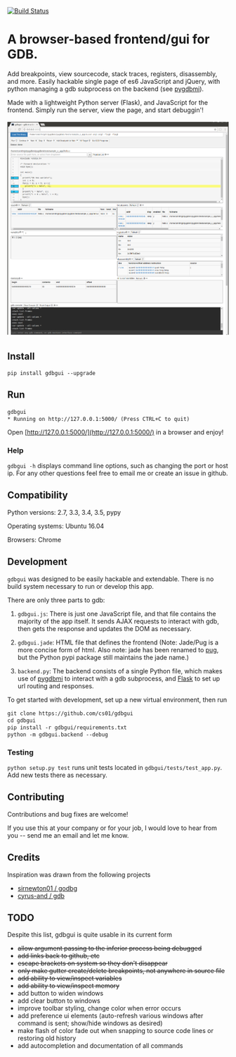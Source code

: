 
[![Build Status](https://travis-ci.org/cs01/gdbgui.svg?branch=master)](https://travis-ci.org/cs01/gdbgui)

# A browser-based frontend/gui for GDB.
Add breakpoints, view sourcecode, stack traces, registers, disassembly, and more. Easily hackable single page of es6 JavaScript and jQuery, with python managing a gdb subprocess on the backend (see [pygdbmi](https://github.com/cs01/pygdbmi)).

Made with a lightweight Python server (Flask), and JavaScript for the frontend. Simply run the server, view the page, and start debuggin'!

![gdbgui](gdbgui.png)

## Install

	pip install gdbgui --upgrade

## Run

    gdbgui
    * Running on http://127.0.0.1:5000/ (Press CTRL+C to quit)

Open [http://127.0.0.1:5000/](http://127.0.0.1:5000/) in a browser and enjoy!

### Help

`gdbgui -h` displays command line options, such as changing the port or host ip. For any other questions feel free to email me or create an issue in github.

## Compatibility
Python versions: 2.7, 3.3, 3.4, 3.5, pypy

Operating systems: Ubuntu 16.04

Browsers: Chrome

## Development

`gdbgui` was designed to be easily hackable and extendable. There is no build system necessary to run or develop this app.

There are only three parts to gdb:

1. `gdbgui.js`: There is just one JavaScript file, and that file contains the majority of the app itself. It sends AJAX requests to interact with gdb, then gets the response and updates the DOM as necessary.

1. `gdbgui.jade`: HTML file that defines the frontend (Note: Jade/Pug is a more concise form of html. Also note: jade has been renamed to [pug](https://github.com/pugjs/pug), but the Python pypi package still maintains the jade name.)

1. `backend.py`: The backend consists of a single Python file, which makes use of [pygdbmi](https://github.com/cs01/pygdbmi) to interact with a gdb subprocess, and [Flask](http://flask.pocoo.org/) to set up url routing and responses.

To get started with development, set up a new virtual environment, then run

    git clone https://github.com/cs01/gdbgui
    cd gdbgui
    pip install -r gdbgui/requirements.txt
    python -m gdbgui.backend --debug

### Testing
`python setup.py test` runs unit tests located in `gdbgui/tests/test_app.py`. Add new tests there as necessary.

## Contributing

Contributions and bug fixes are welcome!

If you use this at your company or for your job, I would love to hear from you -- send me an email and let me know.


## Credits

Inspiration was drawn from the following projects

* [sirnewton01 / godbg](https://github.com/sirnewton01/godbg)
* [cyrus-and / gdb](https://github.com/cyrus-and/gdb)


## TODO

Despite this list, gdbgui is quite usable in its current form

* ~~allow argument passing to the inferior process being debugged~~
* ~~add links back to github, etc~~
* ~~escape brackets on system <includes> so they don't disappear~~
* ~~only make gutter create/delete breakpoints, not anywhere in source file~~
* ~~add ability to view/inspect variables~~
* ~~add ability to view/inspect memory~~
* add button to widen windows
* add clear button to windows
* improve toolbar styling, change color when error occurs
* add preference ui elements (auto-refresh various windows after command is sent; show/hide windows as desired)
* make flash of color fade out when snapping to source code lines or restoring old history
* add autocompletion and documentation of all commands
